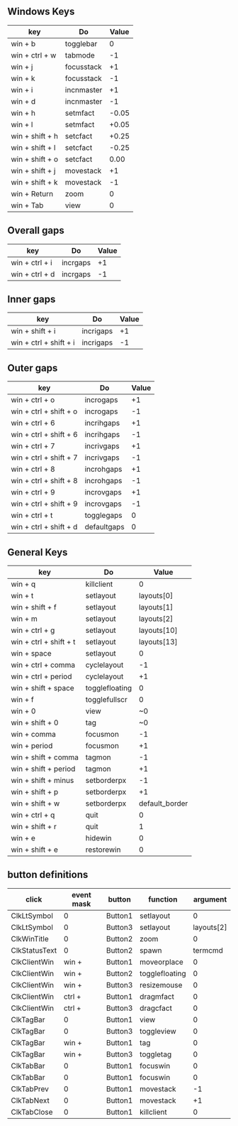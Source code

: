 ## Windows Keys                                     
key               | Do         | Value
----------------- | ---------- | ------
 win + b          | togglebar  |   0   
 win + ctrl + w   | tabmode    |  -1
 win + j          | focusstack |  +1
 win + k          | focusstack |  -1
 win + i          | incnmaster |  +1
 win + d          | incnmaster |  -1 
 win + h          | setmfact   |  -0.05
 win + l          | setmfact   |  +0.05
 win + shift + h  | setcfact   |  +0.25
 win + shift + l  | setcfact   |  -0.25
 win + shift + o  | setcfact   |   0.00
 win + shift + j  | movestack  |  +1 
 win + shift + k  | movestack  |  -1 
 win + Return     | zoom       |   0
 win + Tab        | view       |   0
 
##  Overall gaps
key             | Do         | Value
--------------- | ---------- | ------
 win + ctrl + i | incrgaps   |  +1 
 win + ctrl + d | incrgaps   |  -1 

## Inner gaps
key                     | Do         | Value
----------------------- | ---------- | ------
 win + shift + i        | incrigaps  |   +1 
 win + ctrl + shift + i | incrigaps  |   -1 

## Outer gaps
key                     | Do         | Value
----------------------- | ---------- | ------
 win + ctrl + o         | incrogaps  |   +1 
 win + ctrl + shift + o | incrogaps  |   -1 
 win + ctrl + 6         | incrihgaps |   +1 
 win + ctrl + shift + 6 | incrihgaps |   -1 
 win + ctrl + 7         | incrivgaps |   +1 
 win + ctrl + shift + 7 | incrivgaps |   -1 
 win + ctrl + 8         | incrohgaps |   +1 
 win + ctrl + shift + 8 | incrohgaps |   -1 
 win + ctrl + 9         | incrovgaps |   +1 
 win + ctrl + shift + 9 | incrovgaps |   -1 
 win + ctrl + t         | togglegaps |    0
 win + ctrl + shift + d | defaultgaps|    0

## General Keys
key                    | Do             | Value
---------------------- | -------------- | ------
 win + q               |  killclient    | 0
 win + t               |  setlayout     | layouts[0]
 win + shift + f       |  setlayout     | layouts[1]
 win + m               |  setlayout     | layouts[2]
 win + ctrl + g        |  setlayout     | layouts[10]
 win + ctrl + shift + t|  setlayout     | layouts[13]
 win + space           |  setlayout     | 0
 win + ctrl + comma    |  cyclelayout   |-1 
 win + ctrl + period   |  cyclelayout   |+1 
 win + shift + space   |  togglefloating| 0
 win + f               |  togglefullscr | 0
 win + 0               |  view          |~0 
 win + shift + 0       |  tag           |~0 
 win + comma           |  focusmon      |-1 
 win + period          |  focusmon      |+1 
 win + shift + comma   |  tagmon        |-1 
 win + shift + period  |  tagmon        |+1 
 win + shift + minus   |  setborderpx   |-1 
 win + shift + p 	   |  setborderpx   |+1 
 win + shift + w       |  setborderpx   |default_border 
 win + ctrl + q        |  quit          |0 
 win + shift + r       |  quit          |1 
 win + e               |  hidewin       |0
 win + shift + e       |  restorewin    |0

## button definitions
 click         | event mask |  button    |  function     | argument
-------------- | ---------- | ---------- | ------------- | -------------  
 ClkLtSymbol   |   0        |  Button1   | setlayout     | 0
 ClkLtSymbol   |   0        |  Button3   | setlayout     | layouts[2]
 ClkWinTitle   |   0        |  Button2   | zoom          | 0
 ClkStatusText |   0        |  Button2   | spawn         | termcmd 
 ClkClientWin  |   win +    |  Button1   | moveorplace   | 0
 ClkClientWin  |   win +    |  Button2   | togglefloating| 0
 ClkClientWin  |   win +    |  Button3   | resizemouse   | 0
 ClkClientWin  |  ctrl +    |  Button1   | dragmfact     | 0
 ClkClientWin  |  ctrl +    |  Button3   | dragcfact     | 0
 ClkTagBar     |  0         |  Button1   | view          | 0
 ClkTagBar     |  0         |  Button3   | toggleview    | 0
 ClkTagBar     |  win +     |  Button1   | tag           | 0
 ClkTagBar     |  win +     |  Button3   | toggletag     | 0
 ClkTabBar     |  0         |  Button1   | focuswin      | 0
 ClkTabBar     |  0         |  Button1   | focuswin      | 0
 ClkTabPrev    |  0         |  Button1   | movestack     |-1 
 ClkTabNext    |  0         |  Button1   | movestack     |+1 
 ClkTabClose   |  0         |  Button1   | killclient    | 0
